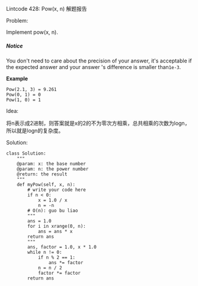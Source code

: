 Lintcode 428: Pow\(x, n\) 解题报告

Problem:

Implement pow\(x, n\).

##### Notice

You don't need to care about the precision of your answer, it's acceptable if the expected answer and your answer 's difference is smaller than`1e-3`.

**Example**

```
Pow(2.1, 3) = 9.261
Pow(0, 1) = 0
Pow(1, 0) = 1
```

Idea:

将n表示成2进制，则答案就是x的2的不为零次方相乘，总共相乘的次数为logn，所以就是logn的复杂度。

Solution:

```
class Solution:
    """
    @param: x: the base number
    @param: n: the power number
    @return: the result
    """
    def myPow(self, x, n):
        # write your code here
        if n < 0:
            x = 1.0 / x
            n = -n
        # O(n): guo bu liao
        """
        ans = 1.0
        for i in xrange(0, n):
            ans = ans * x
        return ans
        """
        ans, factor = 1.0, x * 1.0
        while n != 0:
            if n % 2 == 1:
                ans *= factor
            n = n / 2
            factor *= factor
        return ans


```



